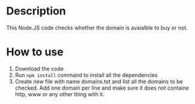 # Description

This Node.JS code checks whether the domain is avaialble to buy or not.

# How to use

1. Download the code
2. Run `npm install` command to install all the dependencies
3. Create new file with name domains.txt and list all the domains to be checked. Add one domain per line and make sure it does not containe http, www or any other thing with it.